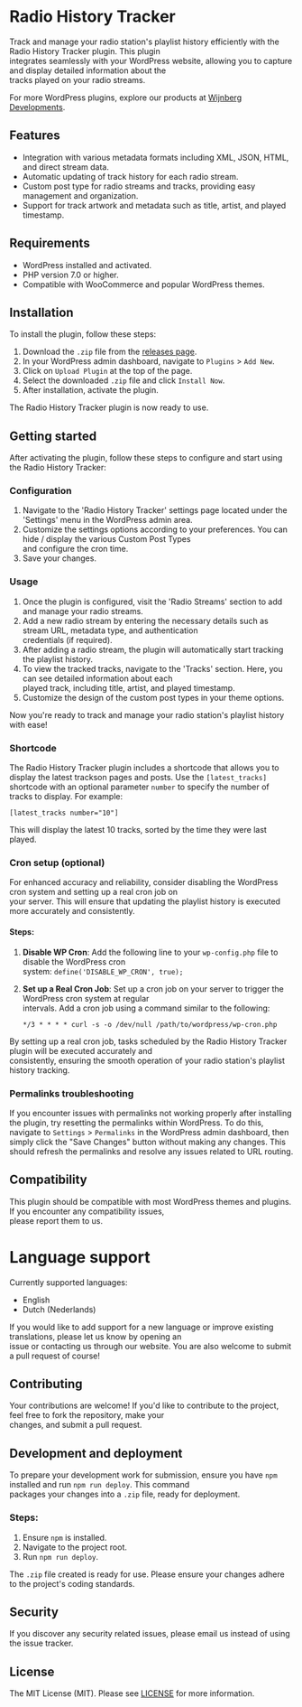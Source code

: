 
# Radio History Tracker

Track and manage your radio station's playlist history efficiently with the Radio History Tracker plugin. This plugin  
integrates seamlessly with your WordPress website, allowing you to capture and display detailed information about the  
tracks played on your radio streams.

For more WordPress plugins, explore our products at [Wijnberg Developments](https://products.wijnberg.dev).

## Features

- Integration with various metadata formats including XML, JSON, HTML, and direct stream data.
- Automatic updating of track history for each radio stream.
- Custom post type for radio streams and tracks, providing easy management and organization.
- Support for track artwork and metadata such as title, artist, and played timestamp.

## Requirements

- WordPress installed and activated.
- PHP version 7.0 or higher.
- Compatible with WooCommerce and popular WordPress themes.

## Installation

To install the plugin, follow these steps:

1. Download the `.zip` file from the [releases page](https://github.com/Paulsky/radio-history-tracker/releases).
2. In your WordPress admin dashboard, navigate to `Plugins` > `Add New`.
3. Click on `Upload Plugin` at the top of the page.
4. Select the downloaded `.zip` file and click `Install Now`.
5. After installation, activate the plugin.

The Radio History Tracker plugin is now ready to use.

## Getting started

After activating the plugin, follow these steps to configure and start using the Radio History Tracker:

### Configuration

1. Navigate to the 'Radio History Tracker' settings page located under the 'Settings' menu in the WordPress admin area.
2. Customize the settings options according to your preferences. You can hide / display the various Custom Post Types  
   and configure the cron time.
3. Save your changes.

### Usage

1. Once the plugin is configured, visit the 'Radio Streams' section to add and manage your radio streams.
2. Add a new radio stream by entering the necessary details such as stream URL, metadata type, and authentication  
   credentials (if required).
3. After adding a radio stream, the plugin will automatically start tracking the playlist history.
4. To view the tracked tracks, navigate to the 'Tracks' section. Here, you can see detailed information about each  
   played track, including title, artist, and played timestamp.
5. Customize the design of the custom post types in your theme options.

Now you're ready to track and manage your radio station's playlist history with ease!

### Shortcode

The Radio History Tracker plugin includes a shortcode that allows you to display the latest trackson pages and posts. Use the `[latest_tracks]` shortcode with an optional parameter `number` to specify the number of tracks to display. For example:



`[latest_tracks number="10"]`

This will display the latest 10 tracks, sorted by the time they were last played.

### Cron setup (optional)

For enhanced accuracy and reliability, consider disabling the WordPress cron system and setting up a real cron job on  
your server. This will ensure that updating the playlist history is executed more accurately and consistently.

#### Steps:

1. **Disable WP Cron**: Add the following line to your `wp-config.php` file to disable the WordPress cron  
   system: `define('DISABLE_WP_CRON', true);`

2. **Set up a Real Cron Job**: Set up a cron job on your server to trigger the WordPress cron system at regular  
   intervals. Add a cron job using a command similar to the following:

   `*/3 * * * * curl -s -o /dev/null /path/to/wordpress/wp-cron.php`

By setting up a real cron job, tasks scheduled by the Radio History Tracker plugin will be executed accurately and  
consistently, ensuring the smooth operation of your radio station's playlist history tracking.

### Permalinks troubleshooting

If you encounter issues with permalinks not working properly after installing the plugin, try resetting the permalinks within WordPress. To do this, navigate to `Settings` > `Permalinks` in the WordPress admin dashboard, then simply click the "Save Changes" button without making any changes. This should refresh the permalinks and resolve any issues related to URL routing.

## Compatibility

This plugin should be compatible with most WordPress themes and plugins. If you encounter any compatibility issues,  
please report them to us.

# Language support

Currently supported languages:

- English
- Dutch (Nederlands)

If you would like to add support for a new language or improve existing translations, please let us know by opening an  
issue or contacting us through our website. You are also welcome to submit a pull request of course!

## Contributing

Your contributions are welcome! If you'd like to contribute to the project, feel free to fork the repository, make your  
changes, and submit a pull request.

## Development and deployment

To prepare your development work for submission, ensure you have `npm` installed and run `npm run deploy`. This command  
packages your changes into a `.zip` file, ready for deployment.

### Steps:

1. Ensure `npm` is installed.
2. Navigate to the project root.
3. Run `npm run deploy`.

The `.zip` file created is ready for use. Please ensure your changes adhere to the project's coding standards.

## Security

If you discover any security related issues, please email us instead of using the issue tracker.

## License

The MIT License (MIT). Please see [LICENSE](LICENSE.txt) for more information.